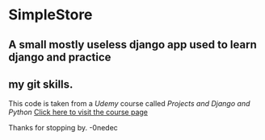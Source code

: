 # SimpleStore
## A small mostly useless django app used to learn django and practice
## my git skills.

This code is taken from a *Udemy* course called *Projects and Django and
Python*
[Click here to visit the
course page](https://www.udemy.com/projects-in-django-and-python/)

Thanks for stopping by.
-0nedec
